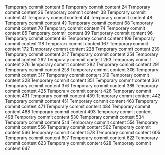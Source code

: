 Temporary commit content 6
Temporary commit content 24
Temporary commit content 26
Temporary commit content 38
Temporary commit content 41
Temporary commit content 44
Temporary commit content 48
Temporary commit content 49
Temporary commit content 68
Temporary commit content 70
Temporary commit content 74
Temporary commit content 85
Temporary commit content 89
Temporary commit content 96
Temporary commit content 98
Temporary commit content 109
Temporary commit content 118
Temporary commit content 167
Temporary commit content 172
Temporary commit content 228
Temporary commit content 239
Temporary commit content 247
Temporary commit content 254
Temporary commit content 262
Temporary commit content 263
Temporary commit content 276
Temporary commit content 282
Temporary commit content 291
Temporary commit content 298
Temporary commit content 306
Temporary commit content 317
Temporary commit content 319
Temporary commit content 328
Temporary commit content 351
Temporary commit content 361
Temporary commit content 376
Temporary commit content 386
Temporary commit content 425
Temporary commit content 426
Temporary commit content 431
Temporary commit content 439
Temporary commit content 442
Temporary commit content 461
Temporary commit content 463
Temporary commit content 471
Temporary commit content 484
Temporary commit content 488
Temporary commit content 493
Temporary commit content 498
Temporary commit content 530
Temporary commit content 534
Temporary commit content 544
Temporary commit content 554
Temporary commit content 556
Temporary commit content 562
Temporary commit content 566
Temporary commit content 578
Temporary commit content 605
Temporary commit content 607
Temporary commit content 622
Temporary commit content 623
Temporary commit content 628
Temporary commit content 647
